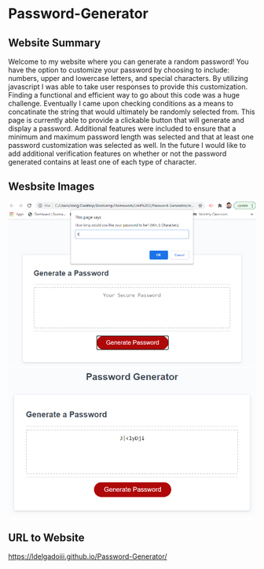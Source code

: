 # Password-Generator

## Website Summary

Welcome to my website where you can generate a random password! You have the option to customize your password by choosing to include: numbers, upper and lowercase letters, and special characters. By utilizing javascript I was able to take user responses to provide this customization. Finding a functional and efficient way to go about this code was a huge challenge. Eventually I came upon checking conditions as a means to concatinate the string that would ultimately be randomly selected from. This page is currently able to provide a clickable button that will generate and display a password. Additional features were included to ensure that a minimum and maximum password length was selected and that at least one password customization was selected as well. In the future I would like to add additional verification features on whether or not the password generated contains at least one of each type of character.

## Wesbsite Images

![Initial Prompt](/Images/Prompt.png)
![Result](/Images/Result.png)

## URL to Website

https://ldelgadoiii.github.io/Password-Generator/
